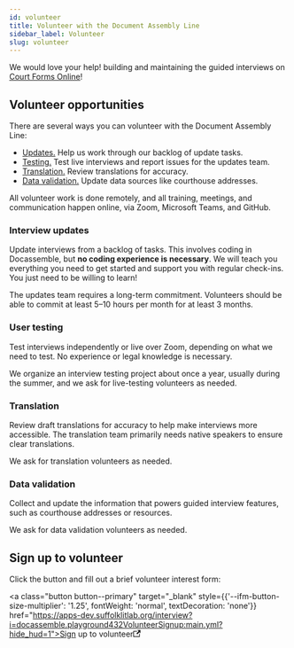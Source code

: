 ```yaml
---
id: volunteer
title: Volunteer with the Document Assembly Line
sidebar_label: Volunteer
slug: volunteer
---
```


We would love your help! building and maintaining the guided interviews on [Court Forms Online](https://courtformsonline.org/)!

## Volunteer opportunities

There are several ways you can volunteer with the Document Assembly Line:

* [Updates.](#interview-updates) Help us work through our backlog of update tasks.
* [Testing.](#user-testing) Test live interviews and report issues for the updates team.
* [Translation.](#translation) Review translations for accuracy.
* [Data validation.](#data-validation) Update data sources like courthouse addresses.

All volunteer work is done remotely, and all training, meetings, and communication happen online, via Zoom, Microsoft Teams, and GitHub.

### Interview updates

Update interviews from a backlog of tasks. This involves coding in Docassemble, but **no coding experience is necessary**. We will teach you everything you need to get started and support you with regular check-ins. You just need to be willing to learn!

The updates team requires a long-term commitment. Volunteers should be able to commit at least 5–10 hours per month for at least 3 months.

### User testing

Test interviews independently or live over Zoom, depending on what we need to test. No experience or legal knowledge is necessary.

We organize an interview testing project about once a year, usually during the summer, and we ask for live-testing volunteers as needed.

### Translation

Review draft translations for accuracy to help make interviews more accessible. The translation team primarily needs native speakers to ensure clear translations.

We ask for translation volunteers as needed.

### Data validation

Collect and update the information that powers guided interview features, such as courthouse addresses or resources.

We ask for data validation volunteers as needed.

## Sign up to volunteer

Click the button and fill out a brief volunteer interest form:

<a class="button button--primary" target="_blank" style={{'--ifm-button-size-multiplier': '1.25', fontWeight: 'normal', textDecoration: 'none'}} href="https://apps-dev.suffolklitlab.org/interview?i=docassemble.playground432VolunteerSignup:main.yml?hide_hud=1">Sign up to volunteer<svg width="13.5" height="13.5" aria-hidden="true" viewBox="0 0 24 24" class="iconExternalLink_nPIU"><path fill="currentColor" d="M21 13v10h-21v-19h12v2h-10v15h17v-8h2zm3-12h-10.988l4.035 4-6.977 7.07 2.828 2.828 6.977-7.07 4.125 4.172v-11z"></path></svg></a>
